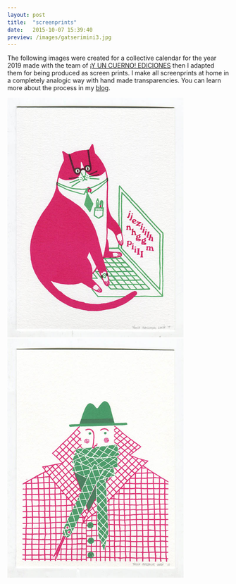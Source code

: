 ```yaml
---
layout: post
title:  "screenprints"
date:   2015-10-07 15:39:40
preview: /images/gatserimini3.jpg
---
```



The following images were created for a collective calendar for the year 2019 made with the team of <a href="https://yuncuernoediciones.tumblr.com/">¡Y UN CUERNO! EDICIONES</a> then I adapted them for being produced as screen prints. I make all screenprints at home in a completely analogic way with hand made transparencies. You can learn more about the process in my <a href="{{ site.baseurl }}/blog/">blog</a>.

<div class="row">

<div class="column">
 <img src="/images/seri1.jpg" alt="drawing" width="400">

</div>
 <div class="column">
<img src="/images/seri2.jpg" alt="drawing" width="400">
 </div>
 </div>
